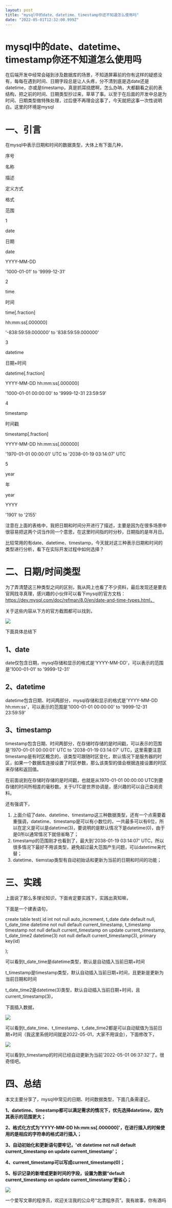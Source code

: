 ```yaml
---
layout: post
title: "mysql中的date、datetime、timestamp你还不知道怎么使用吗"
date: "2022-05-01T12:32:00.999Z"
---
```

mysql中的date、datetime、timestamp你还不知道怎么使用吗
========================================

在后端开发中经常会碰到涉及数据库的场景，不知道屏幕前的你有这样的疑惑没有，每每在遇到时间、日期字段总是让人头疼，分不清到底是选date还是datetime，亦或是timestamp，真是抓耳挠腮啊，怎么办呐，大都翻看之前的表结构，把之前的时间、日期类型抄过来，草草了事。以至于在后面的开发中总是为时间、日期类型做特殊处理，过后便不再理会这事了，今天就把这事一次性说明白。这里的环境是mysql

一、引言
====

在mysql中表示日期和时间的数据类型，大体上有下面几种，

序号

名称

描述

定义方式

格式

范围

1

date

日期

date

YYYY-MM-DD

'1000-01-01' to '9999-12-31'

2

time

时间

time\[.fraction\]

hh:mm:ss\[.000000\]

'-838:59:59.000000' to '838:59:59.000000'

3

datetime

日期+时间

datetime\[.fraction\]

YYYY-MM-DD hh:mm:ss\[.000000\]

'1000-01-01 00:00:00' to '9999-12-31 23:59:59'

4

timestamp

时间戳

timestamp\[.fraction\]

YYYY-MM-DD hh:mm:ss\[.000000\]

'1970-01-01 00:00:01' UTC to '2038-01-19 03:14:07' UTC

5

year

年

year

YYYY

'1901' to '2155'

注意在上面的表格中，我把日期和时间分开进行了描述，主要是因为在很多场景中很容易把这两个词当作同一个意思，在这里时间指的时分秒，日期指的是年月日。

比较常用的有date、datetime、timestamp，今天就对这三种表示日期和时间的类型进行分析，看下在实际开发过程中如何选择？

二、日期/时间类型
=========

为了弄清楚这三种类型之间的区别，我从网上也看了不少资料，最后发现还是要去官网找寻真理，感兴趣的小伙伴可以看下mysql的官方文档：https://dev.mysql.com/doc/refman/8.0/en/date-and-time-types.html，

关于这些内容从下方的官方截图都可以找到，

![](https://img2022.cnblogs.com/blog/985599/202204/985599-20220430213516654-532773611.png)

下面具体总结下

1、date
------

date仅包含日期，mysql存储和显示的格式是'YYYY-MM-DD'，可以表示的范围是'1000-01-01' to '9999-12-31'

2、datetime
----------

datetime包含日期、时间两部分，mysql存储和显示的格式是'YYYY-MM-DD hh:mm:ss'，可以表示的范围是'1000-01-01 00:00:00' to '9999-12-31 23:59:59'

3、timestamp
-----------

timestamp包含日期、时间两部分，在存储时存储的是时间戳，可以表示的范围是'1970-01-01 00:00:01' UTC to '2038-01-19 03:14:07' UTC，这里需要注意timestamp是有时区概念的，该类型可跟随时区变化，默认情况下是服务器的时区，如果一个数据库连接设置了时区参数，那么该类型的值会根据连接设置的时区来存储和返回值。

在前面说到在存储时存储的是时间戳，也就是从1970-01-01 00:00:00 UTC到要存储的时间所相差的毫秒数。关于UTC是世界协调是，感兴趣的可以自己查阅资料。

还有强调下，

1.  上面介绍了date、datetime、timestamp这三种数据类型，还有一个点需要着重强调，datetime、timestamp是可以有小数位的，一共最多可以有6位，所以在定义是可以是datetime(3)，要说明的是默认情况下是datetime(0)，由于是0所以通常情况下就倍省略了；
2.  timestamp的范围刚才也看到了，最大到'2038-01-19 03:14:07' UTC，所以很多情况下最好不用该类型，避免超过最大范围产生问题，可以datetime来代替；
3.  datetime、tiemstap类型有自动初始话和更新为当前的日期和时间的功能；

三、实践
====

上面说了那么多理论知识，下面肯定要实践下，实践出真知嘛，

下面是一个建表语句，

create table test(
 id int not null  auto\_increment,
 t\_date date default null,
 t\_date\_time datetime not null default current\_timestamp,
 t\_timestamp timestamp not null default current\_timestamp on update  current\_timestamp,
 t\_date\_time2 datetime(3) not null default current\_timestamp(3),
 primary key(id)
 
 );

可以看到t\_date\_time是datetime类型，默认是自动插入当前日期+时间

t\_timestamp是timestamp类型，默认自动插入当前日期+时间，且更新是更新为当前日期和时间

t\_date\_time2是datetime(3)类型，默认自动插入当前日期+时间，且current\_timestamp(3)，

下面插入数据，

![](https://img2022.cnblogs.com/blog/985599/202204/985599-20220430223559678-134773139.png)

可以看到t\_date\_time、t\_timestamp、t\_date\_time2都是可以自动赋值为当前日期+时间（我这里系统时间就是2022-05-01，大家不用误会），下面修改下，

![](https://img2022.cnblogs.com/blog/985599/202204/985599-20220430223803285-1530468922.png)

可以看到t\_timestamp的时间已经自动更新为当前'2022-05-01 06:37:32'了。很奇怪吧。

四、总结
====

本文主要分享了，mysql中常见的日期、时间数据类型，下面几条需谨记，

**1、datetime、timestamp都可以满足需求的情况下，优先选择datetime，因为其表示的范围更大；**

**2、格式化方式为'YYYY-MM-DD hh:mm:ss\[.000000\]'，在进行插入的时候使用的是相应的字符串的格式进行插入；**

**3、自动初始化和更新语句要牢记，'dt datetime not null default current\_timestamp on update current\_timestamp'；**

**4、current\_timestamp可以写成current\_timestamp(0)；**

**5、标识记录的新增或更新时间的字段，设置为数据“default current\_timestamp on update current\_timestamp‘更省心；**

**![](https://img2022.cnblogs.com/blog/985599/202204/985599-20220430224001638-1213134556.jpg)**

一个爱写文章的程序员，欢迎关注我的公众号“北漂程序员”。我有故事，你有酒吗